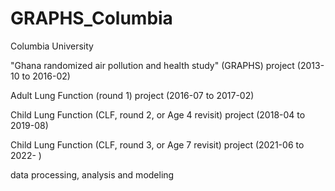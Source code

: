 # GRAPHS_Columbia
Columbia University

"Ghana randomized air pollution and health study" (GRAPHS) project (2013-10 to 2016-02)

Adult Lung Function (round 1) project (2016-07 to 2017-02)

Child Lung Function (CLF, round 2, or Age 4 revisit) project (2018-04 to 2019-08)

Child Lung Function (CLF, round 3, or Age 7 revisit) project (2021-06 to 2022-  )

data processing, analysis and modeling
